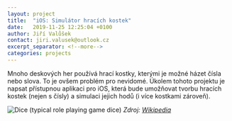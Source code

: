 ```yaml
---
layout: project
title:  "iOS: Simulátor hracích kostek"
date:   2019-11-25 12:25:04 +0100
author: Jiří Valůšek
contact: jiri.valusek@outlook.cz
excerpt_separator: <!--more-->
categories: projects
---
```


Mnoho deskových her používá hrací kostky, kterými je možné házet čísla nebo slova. To je ovšem problém pro nevidomé. Úkolem tohoto projektu je napsat přístupnou aplikaci pro iOS, která bude umožňovat tvorbu hracích kostek (nejen s čísly) a simulaci jejich hodů (i více kostkami zároveň).

<!--more-->

![Dice (typical role playing game dice)](https://upload.wikimedia.org/wikipedia/commons/thumb/e/e5/Dice_%28typical_role_playing_game_dice%29.jpg/1592px-Dice_%28typical_role_playing_game_dice%29.jpg)
*Zdroj: [Wikipedia](https://en.wikipedia.org/wiki/Dice)*
